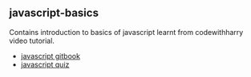 ## javascript-basics

Contains introduction to basics of javascript learnt from codewithharry video tutorial.

* [javascript gitbook](https://coding-blocks-ebooks.github.io/blocks-of-javascript/)
* [javascript quiz](https://docs.google.com/document/d/1DPQ2o4FKiIKa0CGOyaPoH9ei0IaYbr7dmnuSD5I7Evw/edit?usp=sharing)
